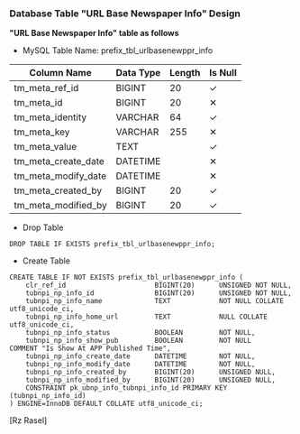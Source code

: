 ### Database Table "URL Base Newspaper Info" Design
**"URL Base Newspaper Info" table as follows**

* MySQL Table Name: prefix_tbl_urlbasenewppr_info

| Column Name | Data Type | Length | Is Null |
| ------ | ------ | ------ | ------ |
| tm_meta_ref_id | BIGINT | 20 | ✓ |
| tm_meta_id | BIGINT | 20 | ✕ |
| tm_meta_identity | VARCHAR | 64 | ✓ |
| tm_meta_key | VARCHAR | 255 | ✕ |
| tm_meta_value | TEXT |  | ✓ |
| tm_meta_create_date | DATETIME |  | ✕ |
| tm_meta_modify_date | DATETIME |  | ✕ |
| tm_meta_created_by | BIGINT | 20 | ✓ |
| tm_meta_modified_by | BIGINT | 20 | ✓ |


* Drop Table

```drop_table_urlbasenewppr_info
DROP TABLE IF EXISTS prefix_tbl_urlbasenewppr_info;
```

* Create Table

```create_table_urlbasenewppr_info
CREATE TABLE IF NOT EXISTS prefix_tbl_urlbasenewppr_info (
    clr_ref_id                      BIGINT(20)      UNSIGNED NOT NULL,
    tubnpi_np_info_id               BIGINT(20)      UNSIGNED NOT NULL,
    tubnpi_np_info_name             TEXT            NOT NULL COLLATE utf8_unicode_ci,
    tubnpi_np_info_home_url         TEXT            NULL COLLATE utf8_unicode_ci,
    tubnpi_np_info_status           BOOLEAN         NOT NULL,
    tubnpi_np_info_show_pub         BOOLEAN         NOT NULL     COMMENT "Is Show At APP Published Time",
    tubnpi_np_info_create_date      DATETIME        NOT NULL,
    tubnpi_np_info_modify_date      DATETIME        NOT NULL,
    tubnpi_np_info_created_by       BIGINT(20)      UNSIGNED NULL,
    tubnpi_np_info_modified_by      BIGINT(20)      UNSIGNED NULL,
    CONSTRAINT pk_ubnp_info_tubnpi_info_id PRIMARY KEY (tubnpi_np_info_id)
) ENGINE=InnoDB DEFAULT COLLATE utf8_unicode_ci;
```


[Rz Rasel]
